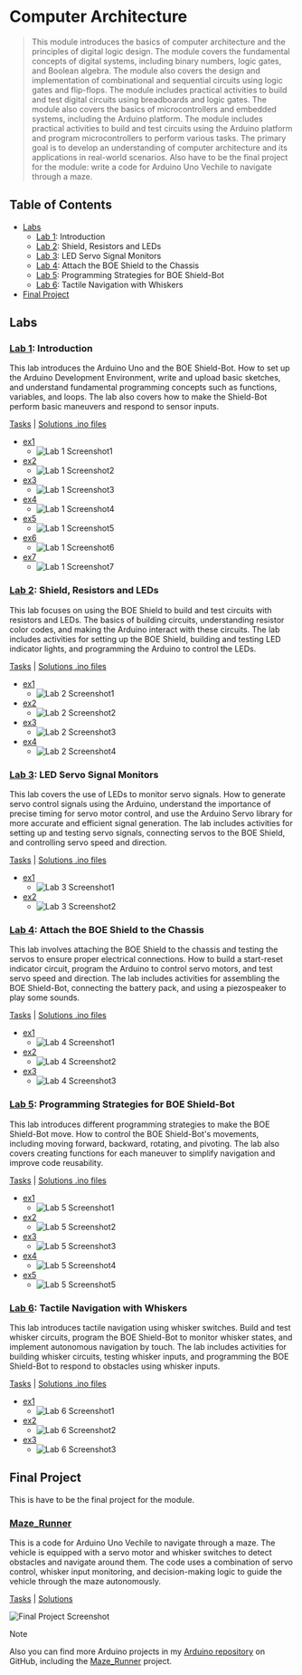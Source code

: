 # Computer Architecture

> This module introduces the basics of computer architecture and the principles of digital logic design. The module covers the fundamental concepts of digital systems, including binary numbers, logic gates, and Boolean algebra. The module also covers the design and implementation of combinational and sequential circuits using logic gates and flip-flops. The module includes practical activities to build and test digital circuits using breadboards and logic gates. The module also covers the basics of microcontrollers and embedded systems, including the Arduino platform. The module includes practical activities to build and test circuits using the Arduino platform and program microcontrollers to perform various tasks. The primary goal is to develop an understanding of computer architecture and its applications in real-world scenarios. Also have to be the final project for the module: write a code for Arduino Uno Vechile to navigate through a maze.

## Table of Contents

- [Labs](#labs)
    - [Lab 1](#lab-1-introduction): Introduction
    - [Lab 2](#lab-2-shield-resistors-and-leds): Shield, Resistors and LEDs
    - [Lab 3](#lab-3-led-servo-signal-monitors): LED Servo Signal Monitors
    - [Lab 4](#lab-4-attach-the-boe-shield-to-the-chassis): Attach the BOE Shield to the Chassis
    - [Lab 5](#lab-5-programming-strategies-for-boe-shield-bot): Programming Strategies for BOE Shield-Bot
    - [Lab 6](#lab-6-tactile-navigation-with-whiskers): Tactile Navigation with Whiskers
- [Final Project](#final-project)

## Labs

### [Lab 1](Lab1): Introduction

This lab introduces the Arduino Uno and the BOE Shield-Bot. How to set up the Arduino Development Environment, write and upload basic sketches, and understand fundamental programming concepts such as functions, variables, and loops. The lab also covers how to make the Shield-Bot perform basic maneuvers and respond to sensor inputs.

[Tasks](Lab1/Sem2-Lab1.pdf) | [Solutions .ino files](Lab1)

- [ex1](Lab1/ex1/ex1.ino)
    - ![Lab 1 Screenshot1](../Screenshots/Computer%20Achitecture/Lab1/Screenshot1.png)
- [ex2](Lab1/ex2/ex2.ino)
    - ![Lab 1 Screenshot2](../Screenshots/Computer%20Achitecture/Lab1/Screenshot2.png)
- [ex3](Lab1/ex3/ex3.ino)
    - ![Lab 1 Screenshot3](../Screenshots/Computer%20Achitecture/Lab1/Screenshot3.png)
- [ex4](Lab1/ex4/ex4.ino)
    - ![Lab 1 Screenshot4](../Screenshots/Computer%20Achitecture/Lab1/Screenshot4.png)
- [ex5](Lab1/ex5/ex5.ino)
    - ![Lab 1 Screenshot5](../Screenshots/Computer%20Achitecture/Lab1/Screenshot5.png)
- [ex6](Lab1/ex6/ex6.ino)
    - ![Lab 1 Screenshot6](../Screenshots/Computer%20Achitecture/Lab1/Screenshot6.png)
- [ex7](Lab1/ex7/ex7.ino)
    - ![Lab 1 Screenshot7](../Screenshots/Computer%20Achitecture/Lab1/Screenshot7.png)

### [Lab 2](Lab2): Shield, Resistors and LEDs

This lab focuses on using the BOE Shield to build and test circuits with resistors and LEDs. The basics of building circuits, understanding resistor color codes, and making the Arduino interact with these circuits. The lab includes activities for setting up the BOE Shield, building and testing LED indicator lights, and programming the Arduino to control the LEDs.

[Tasks](Lab2/Sem2-Lab2.pdf) | [Solutions .ino files](Lab2)

- [ex1](Lab2/ex1/ex1.ino)
    - ![Lab 2 Screenshot1](../Screenshots/Computer%20Achitecture/Lab2/Screenshot1.png)
- [ex2](Lab2/ex2/ex2.ino)
    - ![Lab 2 Screenshot2](../Screenshots/Computer%20Achitecture/Lab2/Screenshot2.png)
- [ex3](Lab2/ex3/ex3.ino)
    - ![Lab 2 Screenshot3](../Screenshots/Computer%20Achitecture/Lab2/Screenshot3.png)
- [ex4](Lab2/ex4/ex4.ino)
    - ![Lab 2 Screenshot4](../Screenshots/Computer%20Achitecture/Lab2/Screenshot4.png)

### [Lab 3](Lab3): LED Servo Signal Monitors

This lab covers the use of LEDs to monitor servo signals. How to generate servo control signals using the Arduino, understand the importance of precise timing for servo motor control, and use the Arduino Servo library for more accurate and efficient signal generation. The lab includes activities for setting up and testing servo signals, connecting servos to the BOE Shield, and controlling servo speed and direction.

[Tasks](Lab3/Sem2-Lab3.pdf) | [Solutions .ino files](Lab3)

- [ex1](Lab3/ex1/ex1.ino)
    - ![Lab 3 Screenshot1](../Screenshots/Computer%20Achitecture/Lab3/Screenshot1.png)
- [ex2](Lab3/ex2/ex2.ino)
    - ![Lab 3 Screenshot2](../Screenshots/Computer%20Achitecture/Lab3/Screenshot2.png)

### [Lab 4](Lab4): Attach the BOE Shield to the Chassis

This lab involves attaching the BOE Shield to the chassis and testing the servos to ensure proper electrical connections. How to build a start-reset indicator circuit, program the Arduino to control servo motors, and test servo speed and direction. The lab includes activities for assembling the BOE Shield-Bot, connecting the battery pack, and using a piezospeaker to play some sounds.

[Tasks](Lab4/Sem2-Lab4.pdf) | [Solutions .ino files](Lab4)

- [ex1](Lab4/ex1/ex1.ino)
    - ![Lab 4 Screenshot1](../Screenshots/Computer%20Achitecture/Lab4/Screenshot1.png)
- [ex2](Lab4/ex2/ex2.ino)
    - ![Lab 4 Screenshot2](../Screenshots/Computer%20Achitecture/Lab4/Screenshot2.png)
- [ex3](Lab4/ex3/ex3.ino)
    - ![Lab 4 Screenshot3](../Screenshots/Computer%20Achitecture/Lab4/Screenshot3.png)

### [Lab 5](Lab5): Programming Strategies for BOE Shield-Bot

This lab introduces different programming strategies to make the BOE Shield-Bot move. How to control the BOE Shield-Bot's movements, including moving forward, backward, rotating, and pivoting. The lab also covers creating functions for each maneuver to simplify navigation and improve code reusability.

[Tasks](Lab5/Sem2-Lab5.pdf) | [Solutions .ino files](Lab5)

- [ex1](Lab5/ex1/ex1.ino)
    - ![Lab 5 Screenshot1](../Screenshots/Computer%20Achitecture/Lab5/Screenshot1.png)
- [ex2](Lab5/ex2/ex2.ino)
    - ![Lab 5 Screenshot2](../Screenshots/Computer%20Achitecture/Lab5/Screenshot2.png)
- [ex3](Lab5/ex3/ex3.ino)
    - ![Lab 5 Screenshot3](../Screenshots/Computer%20Achitecture/Lab5/Screenshot3.png)
- [ex4](Lab5/ex4/ex4.ino)
    - ![Lab 5 Screenshot4](../Screenshots/Computer%20Achitecture/Lab5/Screenshot4.png)
- [ex5](Lab5/ex5/ex5.ino)
    - ![Lab 5 Screenshot5](../Screenshots/Computer%20Achitecture/Lab5/Screenshot5.png)

### [Lab 6](Lab6): Tactile Navigation with Whiskers

This lab introduces tactile navigation using whisker switches. Build and test whisker circuits, program the BOE Shield-Bot to monitor whisker states, and implement autonomous navigation by touch. The lab includes activities for building whisker circuits, testing whisker inputs, and programming the BOE Shield-Bot to respond to obstacles using whisker inputs.

[Tasks](Lab6/Sem2-Lab6.pdf) | [Solutions .ino files](Lab6)

- [ex1](Lab6/ex1/ex1.ino)
    - ![Lab 6 Screenshot1](../Screenshots/Computer%20Achitecture/Lab6/Screenshot1.png)
- [ex2](Lab6/ex2/ex2.ino)
    - ![Lab 6 Screenshot2](../Screenshots/Computer%20Achitecture/Lab6/Screenshot2.png)
- [ex3](Lab6/ex3/ex3.ino)
    - ![Lab 6 Screenshot3](../Screenshots/Computer%20Achitecture/Lab6/Screenshot3.png)

## Final Project

This is have to be the final project for the module.

### [Maze_Runner](Final%20Project)

This is a code for Arduino Uno Vechile to navigate through a maze. The vehicle is equipped with a servo motor and whisker switches to detect obstacles and navigate around them. The code uses a combination of servo control, whisker input monitoring, and decision-making logic to guide the vehicle through the maze autonomously.

[Tasks](FinalProject/FinalProject.pdf) | [Solutions](FinalProject/Maze_Runner/Maze_Runner.ino)

![Final Project Screenshot](../Screenshots/Computer%20Achitecture/FinalProject/Screenshot.png)

> [!NOTE]
> Also you can find more Arduino projects in my [Arduino repository](https://github.com/DanyilT/Arduino) on GitHub, including the [Maze_Runner](https://github.com/DanyilT/Arduino/tree/main/Maze_Runner) project.
